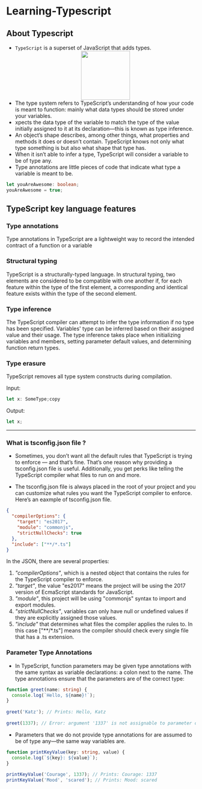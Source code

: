 # Learning-Typescript

## About Typescript
- `TypeScript` is a superset of JavaScript that adds types.
  <div align="center"> <img src="https://github.com/VinitGurjar/Learning-Typescript/assets/97173586/0b6e1b33-1996-4e4b-a9d7-a0a79801d1d6"   width="130" height="130"> </div>
- The type system refers to TypeScript’s understanding of how your code is meant to function: mainly what data types should be stored under your variables.
- xpects the data type of the variable to match the type of the value initially assigned to it at its declaration—this is known as type inference.
- An object’s shape describes, among other things, what properties and methods it does or doesn’t contain. TypeScript knows not only what type something is but also 
   what shape that type has.
- When it isn’t able to infer a type, TypeScript will consider a variable to be of type any.
- Type annotations are little pieces of code that indicate what type a variable is meant to be.

```typescript
let youAreAwesome: boolean;
youAreAwesome = true;
```
## TypeScript key language features
### Type annotations 
Type annotations in TypeScript are a lightweight way to record the intended contract of a function or a variable

### Structural typing
TypeScript is a structurally-typed language. In structural typing, two elements are considered to be compatible with one another if, for each feature within the type of the first element, a corresponding and identical feature exists within the type of the second element.

### Type inference
The TypeScript compiler can attempt to infer the type information if no type has been specified. Variables' type can be inferred based on their assigned value and their usage. The type inference takes place when initializing variables and members, setting parameter default values, and determining function return types.

### Type erasure
TypeScript removes all type system constructs during compilation.

Input:
```typescript
let x: SomeType;copy
```

Output:

```javascript
let x;
```

---

### What is tsconfig.json file ?
- Sometimes, you don’t want all the default rules that TypeScript is trying to enforce — and that’s fine. That’s one reason why providing a tsconfig.json file is useful. Additionally, you get perks like telling the TypeScript compiler what files to run on and more.

- The tsconfig.json file is always placed in the root of your project and you can customize what rules you want the TypeScript compiler to enforce. Here’s an 
eaxmple of tsconfig.json file.
```json
{
  "compilerOptions": {
    "target": "es2017",
    "module": "commonjs",
    "strictNullChecks": true
  },
  "include": ["**/*.ts"]
}
```
In the JSON, there are several properties:

1. *"compilerOptions"*, which is a nested object that contains the rules for the TypeScript compiler to enforce.
2. *"target"*, the value "es2017" means the project will be using the 2017 version of EcmaScript standards for JavaScript.
3. *"module"*, this project will be using "commonjs" syntax to import and export modules.
4. *"strictNullChecks"*, variables can only have null or undefined values if they are explicitly assigned those values.
5. *"include"* that determines what files the compiler applies the rules to. In this case ["**/*.ts"] means the compiler should check every single file that has a .ts extension.

### Parameter Type Annotations
- In TypeScript, function parameters may be given type annotations with the same syntax as variable declarations: a colon next to the name. The type annotations ensure that the parameters are of the correct type:
```typescript
function greet(name: string) {
  console.log(`Hello, ${name}!`);
}
 
greet('Katz'); // Prints: Hello, Katz  
 
greet(1337); // Error: argument '1337' is not assignable to parameter of type 'string'
```
- Parameters that we do not provide type annotations for are assumed to be of type any—the same way variables are.
```typescript
function printKeyValue(key: string, value) {
  console.log(`${key}: ${value}`);
}
 
printKeyValue('Courage', 1337); // Prints: Courage: 1337
printKeyValue('Mood', 'scared'); // Prints: Mood: scared
```



